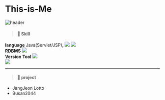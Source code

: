 # This-is-Me
![header](https://capsule-render.vercel.app/api?type=waving&color=6074EC&height=300&section=header&text=Welcome!&fontColor=FFFFFF&animation=twinkling&desc=Thanks%20for%20coming%20to%20see%20my%20portfolio&#160coding%20render&fontSize=90)


> #### 🌻 Skill
 **language**  Java(Servlet/JSP), 
 <img src="https://img.shields.io/badge/HTML5-E34F26?style=flat-square&logo=HTML5&logoColor=white"/>
 <img src="https://img.shields.io/badge/JavaScript-E34F26?style=flat-square&logo=JavaScript&logoColor=white"/>    
 **RDBMS**  <img src="https://img.shields.io/badge/MySQL-447194?style=flat-square&logo=MySQL&logoColor=white"/>    
 **Version Tool**  <img src="https://img.shields.io/badge/Git-212121?style=flat-square&logo=Git&logoColor=white"/>  
 <img src="https://img.shields.io/badge/GitHub-212121?style=flat-square&logo=GitHub&logoColor=white"/>    

***
> #### 🌼 project
  * JangJeon Lotto
* Busan2044
